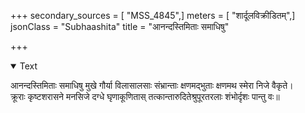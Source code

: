 +++
secondary_sources = [ "MSS_4845",]
meters = [ "शार्दूलविक्रीडितम्",]
jsonClass = "Subhaashita"
title = "आनन्दस्तिमिताः समाधिषु"

+++

<details open><summary>Text</summary>

आनन्दस्तिमिताः समाधिषु मुखे गौर्या विलासालसाः संभ्रान्ताः क्षणमद्भुताः क्षणमथ स्मेरा निजे वैकृते।  
क्रूराः कृष्टशरासने मनसिजे दग्धे घृणाकूणितास् तत्कान्तारुदितेश्रुपूरतरलाः शंभोर्दृशः पान्तु वः॥
</details>
